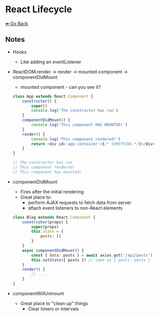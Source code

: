 # React Lifecycle
[⬅ Go Back](../week3.md)

## Notes
- Hooks
    - Like adding an eventListener

- ReactDOM.render -> render -> mounted component -> componentDidMount
    - mounted component - can you see it?

    ```Javascript
    class App extends React.Component {
        constructor() {
            super()
            console.log('The constructor has run')
        }
        componentDidMount() {
            console.log('This component HAS MOUNTED!')
        }
        render() {
            console.log('This component rendered!')
            return <div id='app-container'>{/* SOMETHING */}</div>
        }
    }

    // The constructor has run
    // This component rendered!
    // This component has mounted!
    ```
- componentDidMount
    - Fires after the initial rendering
    - Great place to:
        - perform AJAX requests to fetch data from server
        - attach event listeners to non-React elements
    ```Javascript
    class Blog extends React.Component {
        constrcutor(props) {
            super(props)
            this.state = {
                posts: []
            }
        }
        async componentDidMount() {
            const { data: posts } = await axios.get('/api/posts')
            this.setState({ posts }) // same as { posts: posts }
        }
        render() {
            // ...
        }
    }
    ```
- componentWillUnmount
    - Great place to "clean up" things
        - Clear timers or intervals